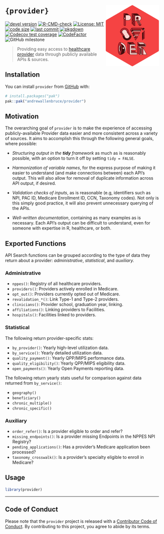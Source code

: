
<!-- README.md is generated from README.Rmd. Please edit that file -->

# `{provider}` <img src="man/figures/logo.svg" align="right" height="200" />

<!-- badges: start -->

[![devel
version](https://img.shields.io/badge/devel%20version-0.0.0.9012-blue.svg)](https://github.com/andrewallenbruce/provider)
[![R-CMD-check](https://github.com/andrewallenbruce/provider/actions/workflows/R-CMD-check.yaml/badge.svg)](https://github.com/andrewallenbruce/provider/actions/workflows/R-CMD-check.yaml)
[![License:
MIT](https://img.shields.io/badge/license-MIT-blue.svg)](https://choosealicense.com/licenses/mit/)
[![code
size](https://img.shields.io/github/languages/code-size/andrewallenbruce/provider.svg)](https://github.com/andrewallenbruce/provider)
[![last
commit](https://img.shields.io/github/last-commit/andrewallenbruce/provider.svg)](https://github.com/andrewallenbruce/provider/commits/main)
[![pkgdown](https://github.com/andrewallenbruce/provider/actions/workflows/pkgdown.yaml/badge.svg)](https://github.com/andrewallenbruce/provider/actions/workflows/pkgdown.yaml)
[![Codecov test
coverage](https://codecov.io/gh/andrewallenbruce/provider/branch/main/graph/badge.svg)](https://app.codecov.io/gh/andrewallenbruce/provider?branch=main)
[![CodeFactor](https://www.codefactor.io/repository/github/andrewallenbruce/provider/badge)](https://www.codefactor.io/repository/github/andrewallenbruce/provider)
![GitHub
milestone](https://img.shields.io/github/milestones/progress/andrewallenbruce/provider/1?color=white&logo=milestones)
<!-- badges: end -->

> Providing easy access to [healthcare
> provider](https://en.wikipedia.org/wiki/Health_care_provider) data
> through publicly available APIs & sources.

## Installation

You can install `provider` from [GitHub](https://github.com/) with:

``` r
# install.packages("pak")
pak::pak("andrewallenbruce/provider")
```

## Motivation

The overarching goal of `provider` is to make the experience of
accessing publicly-available Provider data easier and more consistent
across a variety of sources. It aims to accomplish this through the
following general goals, where possible:

- *Structuring output in the **tidy** framework* as much as is
  reasonably possible, with an option to turn it off by setting
  `tidy = FALSE`.

- *Harmonization of variable names*, for the express purpose of making
  it easier to understand (and make connections between) each API’s
  output. This will also allow for removal of duplicate information
  across API output, if desired.

- *Validation checks of inputs*, as is reasonable (e.g, identifiers such
  as NPI, PAC ID, Medicare Enrollment ID, CCN, Taxonomy codes). Not only
  is this simply good practice, it will also prevent unnecessary
  querying of the APIs.

- *Well-written documentation*, containing as many examples as is
  necessary. Each API’s output can be difficult to understand, even for
  someone with expertise in R, healthcare, or both.

## Exported Functions

API Search functions can be grouped according to the type of data they
return about a provider: *administrative*, *statistical*, and
*auxiliary.*

### Administrative

- `nppes()`: Registry of all healthcare providers.
- `providers()`: Providers actively enrolled in Medicare.
- `opt_out()`: Providers currently opted out of Medicare.
- `revalidation_*()`: Link Type-1 and Type-2 providers.
- `clinicians()`: Provider school, graduation year, linking.
- `affiliations()`: Linking providers to Facilities.
- `hospitals()`: Facilities linked to providers.

### Statistical

The following return provider-specific stats:

- `by_provider()`: Yearly high-level utilization data.
- `by_service()`: Yearly detailed utilization data.
- `quality_payment()`: Yearly QPP/MIPS performance data.
- `quality_eligibility()`: Yearly QPP/MIPS eligibility data.
- `open_payments()`: Yearly Open Payments reporting data.

The following return yearly stats useful for comparison against data
returned from `by_service()`:

- `geography()`
- `beneficiary()`
- `chronic_multiple()`
- `chronic_specific()`

### Auxiliary

- `order_refer()`: Is a provider eligible to order and refer?
- `missing_endpoints()`: Is a provider missing Endpoints in the NPPES
  NPI Registry?
- `pending_applications()`: Has a provider’s Medicare application been
  processed?
- `taxonomy_crosswalk()`: Is a provider’s specialty eligible to enroll
  in Medicare?

## Usage

``` r
library(provider)
```

------------------------------------------------------------------------

## Code of Conduct

Please note that the `provider` project is released with a [Contributor
Code of
Conduct](https://andrewallenbruce.github.io/provider/CODE_OF_CONDUCT.html).
By contributing to this project, you agree to abide by its terms.
